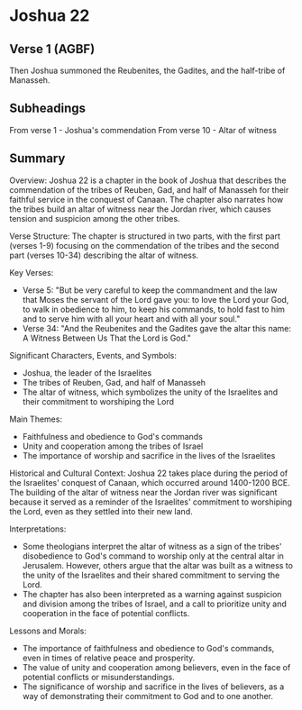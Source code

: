 # Joshua 22

## Verse 1 (AGBF)

Then Joshua summoned the Reubenites, the Gadites, and the half-tribe of Manasseh.

## Subheadings

From verse 1 - Joshua's commendation
From verse 10 - Altar of witness

## Summary

Overview: Joshua 22 is a chapter in the book of Joshua that describes the commendation of the tribes of Reuben, Gad, and half of Manasseh for their faithful service in the conquest of Canaan. The chapter also narrates how the tribes build an altar of witness near the Jordan river, which causes tension and suspicion among the other tribes.

Verse Structure: The chapter is structured in two parts, with the first part (verses 1-9) focusing on the commendation of the tribes and the second part (verses 10-34) describing the altar of witness.

Key Verses: 
- Verse 5: "But be very careful to keep the commandment and the law that Moses the servant of the Lord gave you: to love the Lord your God, to walk in obedience to him, to keep his commands, to hold fast to him and to serve him with all your heart and with all your soul."
- Verse 34: "And the Reubenites and the Gadites gave the altar this name: A Witness Between Us That the Lord is God."

Significant Characters, Events, and Symbols: 
- Joshua, the leader of the Israelites
- The tribes of Reuben, Gad, and half of Manasseh
- The altar of witness, which symbolizes the unity of the Israelites and their commitment to worshiping the Lord

Main Themes: 
- Faithfulness and obedience to God's commands
- Unity and cooperation among the tribes of Israel
- The importance of worship and sacrifice in the lives of the Israelites

Historical and Cultural Context: Joshua 22 takes place during the period of the Israelites' conquest of Canaan, which occurred around 1400-1200 BCE. The building of the altar of witness near the Jordan river was significant because it served as a reminder of the Israelites' commitment to worshiping the Lord, even as they settled into their new land.

Interpretations: 
- Some theologians interpret the altar of witness as a sign of the tribes' disobedience to God's command to worship only at the central altar in Jerusalem. However, others argue that the altar was built as a witness to the unity of the Israelites and their shared commitment to serving the Lord.
- The chapter has also been interpreted as a warning against suspicion and division among the tribes of Israel, and a call to prioritize unity and cooperation in the face of potential conflicts.

Lessons and Morals: 
- The importance of faithfulness and obedience to God's commands, even in times of relative peace and prosperity.
- The value of unity and cooperation among believers, even in the face of potential conflicts or misunderstandings.
- The significance of worship and sacrifice in the lives of believers, as a way of demonstrating their commitment to God and to one another.